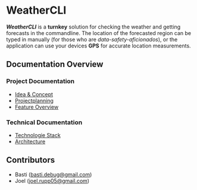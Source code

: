 # WeatherCLI

**_WeatherCLI_** is a **turnkey** solution for checking the weather and getting forecasts in the commandline. The location of the forecasted region can be typed in manually (for those who are _data-safety-aficionados_), or the application can use your devices **GPS** for accurate location measurements. 

## Documentation Overview

### Project Documentation

- [Idea & Concept](./docs/project/Idea-and-Concept.md)
- [Projectplanning](./docs/project/Projectplanning.md)
- [Feature Overview](./docs/features/Index.md)

### Technical Documentation

- [Technologie Stack](./docs/technical/technology-stack.md)
- [Architecture](./docs/technical/Architecture.md)

## Contributors

- Basti (basti.debug@gmail.com)
- Joel (joel.rupp05@gmail.com)
